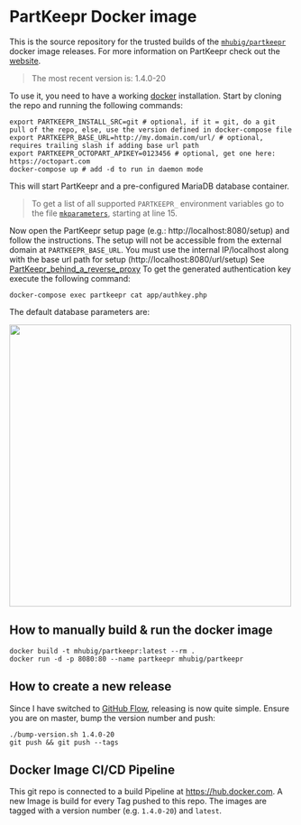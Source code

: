 # PartKeepr Docker image

This is the source repository for the trusted builds of the [`mhubig/partkeepr`][0]
docker image releases. For more information on PartKeepr check out the [website][1].

> The most recent version is: 1.4.0-20

To use it, you need to have a working [docker][2] installation. Start by cloning the
repo and running the following commands:

```shell
export PARTKEEPR_INSTALL_SRC=git # optional, if it = git, do a git pull of the repo, else, use the version defined in docker-compose file
export PARTKEEPR_BASE_URL=http://my.domain.com/url/ # optional, requires trailing slash if adding base url path
export PARTKEEPR_OCTOPART_APIKEY=0123456 # optional, get one here: https://octopart.com
docker-compose up # add -d to run in daemon mode
```

This will start PartKeepr and a pre-configured MariaDB database container.

> To get a list of all supported `PARTKEEPR_` environment variables go to the file
> [`mkparameters`][3], starting at line 15.

Now open the PartKeepr setup page (e.g.: http://localhost:8080/setup) and follow the
instructions. The setup will not be accessible from the external domain at `PARTKEEPR_BASE_URL`.
You must use the internal IP/localhost along with the base url path for setup (http://localhost:8080/url/setup) See [PartKeepr_behind_a_reverse_proxy](https://wiki.partkeepr.org/wiki/KB00008:PartKeepr_behind_a_reverse_proxy)
To get the generated authentication key execute the following command:

```shell
docker-compose exec partkeepr cat app/authkey.php
```

The default database parameters are:

<img src="https://raw.githubusercontent.com/mhubig/docker-partkeepr/master/setupdb.png" width="500">


## How to manually build & run the docker image

```shell
docker build -t mhubig/partkeepr:latest --rm .
docker run -d -p 8080:80 --name partkeepr mhubig/partkeepr
```

## How to create a new release

Since I have switched to [GitHub Flow][4], releasing is now quite simple.
Ensure you are on master, bump the version number and push:

```shell
./bump-version.sh 1.4.0-20
git push && git push --tags
```

## Docker Image CI/CD Pipeline

This git repo is connected to a build Pipeline at https://hub.docker.com. A new
Image is build for every Tag pushed to this repo. The images are tagged with a
version number (e.g. `1.4.0-20`) and `latest`.

[0]: https://hub.docker.com/r/mhubig/partkeepr/
[1]: http://www.partkeepr.org
[2]: https://www.docker.com
[3]: https://github.com/mhubig/docker-partkeepr/blob/master/mkparameters#L15
[4]: https://guides.github.com/introduction/flow/
